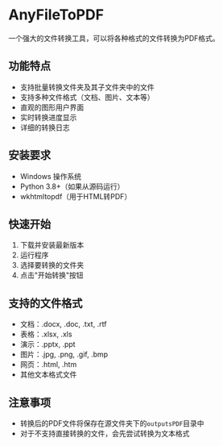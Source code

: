# AnyFileToPDF

一个强大的文件转换工具，可以将各种格式的文件转换为PDF格式。

## 功能特点

- 支持批量转换文件夹及其子文件夹中的文件
- 支持多种文件格式（文档、图片、文本等）
- 直观的图形用户界面
- 实时转换进度显示
- 详细的转换日志

## 安装要求

- Windows 操作系统
- Python 3.8+（如果从源码运行）
- wkhtmltopdf（用于HTML转PDF）

## 快速开始

1. 下载并安装最新版本
2. 运行程序
3. 选择要转换的文件夹
4. 点击"开始转换"按钮

## 支持的文件格式

- 文档：.docx, .doc, .txt, .rtf
- 表格：.xlsx, .xls
- 演示：.pptx, .ppt
- 图片：.jpg, .png, .gif, .bmp
- 网页：.html, .htm
- 其他文本格式文件

## 注意事项

- 转换后的PDF文件将保存在源文件夹下的`outputsPDF`目录中
- 对于不支持直接转换的文件，会先尝试转换为文本格式 
